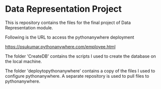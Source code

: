 # Data Representation Project
This is repository contains the files for the final project of Data Representation module.

Following is the URL to access the pythonanywhere deployment

https://psukumar.pythonanywhere.com/employee.html


The folder 'CreateDB' contains the scripts I used to create the database on the local machine.

The folder 'deploytopythonanywhere' contains a copy of the files I used to configure pythonanywhere. A separate repository is used to pull files to pythonanywhere.

